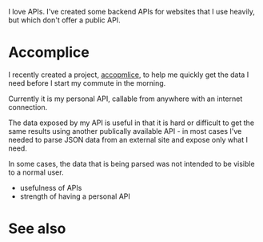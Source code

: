 I love APIs. I've created some backend APIs for websites that I use heavily, but
which don't offer a public API.

# Accomplice

I recently created a project,
[accopmlice](www.github.com/aaronpkelly/accomplice), to help me quickly get the
data I need before I start my commute in the morning.

Currently it is my personal API, callable from anywhere with an internet
connection.

The data exposed by my API is useful in that it is hard or difficult to get
the same results using another publically available API - in most cases I've
needed to parse JSON data from an external site and expose only what I need.

In some cases, the data that is being parsed was not intended to be visible to
a normal user.

- usefulness of APIs
- strength of having a personal API

# See also

